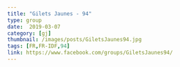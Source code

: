 ```yaml
---
title: "Gilets Jaunes - 94"
type: group
date:  2019-03-07
category: [gj]
thumbnail: /images/posts/GiletsJaunes94.jpg
tags: [FR,FR-IDF,94]
link: https://www.facebook.com/groups/GiletsJaunes94/
---
```

